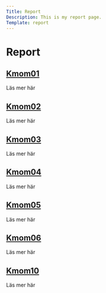 ```yaml
---
Title: Report
Description: This is my report page.
Template: report
---
```


Report
==========================

<div class="report-grid">
    <div class="report-box">
        <a href="report/kmom01"><h2>Kmom01</h2></a>
        <p>Läs mer här</p>
    </div>
    <div class="report-box">
        <a href="report/kmom02"><h2>Kmom02</h2></a>
        <p>Läs mer här</p>
    </div>
    <div class="report-box">
        <a href="report/kmom03"><h2>Kmom03</h2></a>
        <p>Läs mer här</p>
    </div>
    <div class="report-box">
        <a href="report/kmom04"><h2>Kmom04</h2></a>
        <p>Läs mer här</p>
    </div>
    <div class="report-box">
        <a href="report/kmom05"><h2>Kmom05</h2></a>
        <p>Läs mer här</p>
    </div>
    <div class="report-box">
        <a href="report/kmom06"><h2>Kmom06</h2></a>
        <p>Läs mer här</p>
    </div>
    <div class="report-box project">
        <a href="report/kmom10"><h2>Kmom10</h2></a>
        <p>Läs mer här</p>
    </div>
</div>
